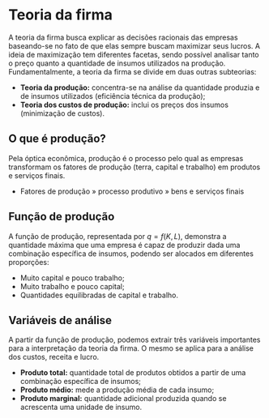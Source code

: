 # Teoria da firma
A teoria da firma busca explicar as decisões racionais das empresas baseando-se no fato de que elas sempre buscam maximizar seus lucros. A ideia de maximização tem diferentes facetas, sendo possível analisar tanto o preço quanto a quantidade de insumos utilizados na produção. Fundamentalmente, a teoria da firma se divide em duas outras subteorias:
* **Teoria da produção:** concentra-se na análise da quantidade produzia e de insumos utilizados (eficiência técnica da produção);
* **Teoria dos custos de produção:** inclui os preços dos insumos (minimização de custos).
## O que é produção?
Pela óptica econômica, produção é o processo pelo qual as empresas transformam os fatores de produção (terra, capital e trabalho) em produtos e serviços finais.
* Fatores de produção » processo produtivo » bens e serviços finais
## Função de produção
A função de produção, representada por $q=f(K,L)$, demonstra a quantidade máxima que uma empresa é capaz de produzir dada uma combinação específica de insumos, podendo ser alocados em diferentes proporções:
* Muito capital e pouco trabalho;
* Muito trabalho e pouco capital;
* Quantidades equilibradas de capital e trabalho.
## Variáveis de análise
A partir da função de produção, podemos extrair três variáveis importantes para a interpretação da teoria da firma. O mesmo se aplica para a análise dos custos, receita e lucro.
* **Produto total:** quantidade total de produtos obtidos a partir de uma combinação específica de insumos;
* **Produto médio:** mede a produção média de cada insumo;
* **Produto marginal:** quantidade adicional produzida quando se acrescenta uma unidade de insumo.
